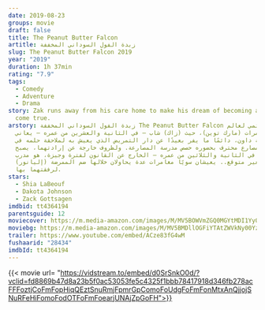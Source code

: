 ```yaml
---
date: 2019-08-23
groups: movie
draft: false
title: The Peanut Butter Falcon
artitle: زبدة الفول السوداني المخففة
slug: The Peanut Butter Falcon 2019
year: "2019"
duration: 1h 37min
rating: "7.9"
tags:
  - Comedy
  - Adventure
  - Drama
story: Zak runs away from his care home to make his dream of becoming a wrestler
  come true.
arstory: زبدة الفول السوداني المخففة The Peanut Butter Falcon قصة تنتمي لعالم
  مغامرات (مارك توين)، حيث (زاك) شاب – في الثانية والعشرين من عمره – يعاني
  متلازمة داون، دائمًا ما يفر بعيدًا عن دار التمريض الذي يعيش به لملاحقة حلمه في
  أن يكون مصارع محترف بحضوره حصص مدرسة المصارعة. ولظروف خارجة عن إرادتهما، يصبح
  تايلر – في الثانية والثلاثين من عمره – الخارج عن القانون لفترة وجيزة، هو مدرب
  زاك الغير متوقع.. يعيشان سويًا مغامرات عدة يحاولان خلالها ضم الممرضة (إليانور)
  لرفقتهما بها.
stars:
  - Shia LaBeouf
  - Dakota Johnson
  - Zack Gottsagen
imdbid: tt4364194
parentsguide: 12
moviecover: https://m.media-amazon.com/images/M/MV5BOWVmZGQ0MGYtMDI1Yy00MDkxLWJiYjQtMmZjZmQ0NDFmMDRhXkEyXkFqcGdeQXVyNjg3MDMxNzU@._V1_UX182_CR0,0,182,268_AL_.jpg
moviebg: https://m.media-amazon.com/images/M/MV5BMDllOGFiYTAtZWVkNy00YzgwLWIwMmEtYWUyYzUyZjk4ODkwXkEyXkFqcGdeQXVyNzI1NzMxNzM@._V1_.jpg
trailer: https://www.youtube.com/embed/ACze83fG4wM
fushaarid: "28434"
imdbId: tt4364194
---
```


{{< movie url= "https://vidstream.to/embed/d0SrSnkO0d/?vclid=fd8869b47d8a23b5f0ac53053fe5c4325f1bbb78417918d346fb278acFFFoztjCoFmFopHiqQEztSnuRmjFpmrGpComoFoUdgFoFmFonMtxAnQjjojSNuRFeHiFomoFodOTFoFmFoearjUNAjZpGoFH">}}
